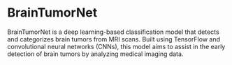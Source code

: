 # BrainTumorNet
BrainTumorNet is a deep learning-based classification model that detects and categorizes brain tumors from MRI scans. Built using TensorFlow and convolutional neural networks (CNNs), this model aims to assist in the early detection of brain tumors by analyzing medical imaging data.
